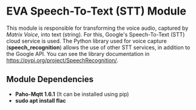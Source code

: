 # EVA Speech-To-Text (STT) Module #

This module is responsible for transforming the voice audio, captured by *Matrix Voice*, into text (string). For this, Google's Speech-To-Text (STT) cloud service is used. The Python library used for voice capture (**speech_recognition**) allows the use of other STT services, in addition to the Google API. You can see the library documentation in https://pypi.org/project/SpeechRecognition/.

## Module Dependencies

* **Paho-Mqtt 1.6.1** (It can be installed using pip)
* **sudo apt install flac**

